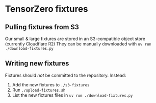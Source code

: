 # TensorZero fixtures

## Pulling fixtures from S3

Our small & large fixtures are stored in an S3-compatible object store (currently Cloudflare R2)
They can be manually downloaded with `uv run ./download-fixtures.py`

## Writing new fixtures

Fixtures should _not_ be committed to the repository. Instead:

1. Add the new fixtures to `./s3-fixtures`
2. Run `./upload-fixtures.sh`
3. List the new fixtures files in `uv run ./download-fixtures.py`
